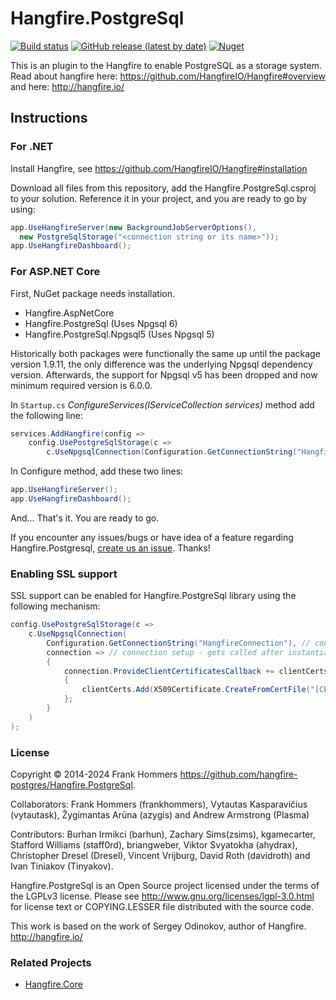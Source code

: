 # Hangfire.PostgreSql

[![Build status](https://github.com/hangfire-postgres/Hangfire.PostgreSql/actions/workflows/pack.yml/badge.svg)](https://github.com/hangfire-postgres/Hangfire.PostgreSql/actions/workflows/pack.yml) [![GitHub release (latest by date)](https://img.shields.io/github/v/release/hangfire-postgres/Hangfire.PostgreSql?label=Release)](https://github.com/hangfire-postgres/Hangfire.PostgreSql/releases/latest) [![Nuget](https://img.shields.io/nuget/v/Hangfire.PostgreSql?label=NuGet)](https://www.nuget.org/packages/Hangfire.PostgreSql)

This is an plugin to the Hangfire to enable PostgreSQL as a storage system.
Read about hangfire here: https://github.com/HangfireIO/Hangfire#overview
and here: http://hangfire.io/

## Instructions

### For .NET

Install Hangfire, see https://github.com/HangfireIO/Hangfire#installation

Download all files from this repository, add the Hangfire.PostgreSql.csproj to your solution.
Reference it in your project, and you are ready to go by using:

```csharp
app.UseHangfireServer(new BackgroundJobServerOptions(),
  new PostgreSqlStorage("<connection string or its name>"));
app.UseHangfireDashboard();
```

### For ASP.NET Core

First, NuGet package needs installation.

- Hangfire.AspNetCore
- Hangfire.PostgreSql (Uses Npgsql 6)
- Hangfire.PostgreSql.Npgsql5 (Uses Npgsql 5)

Historically both packages were functionally the same up until the package version 1.9.11, the only difference was the underlying Npgsql dependency version. Afterwards, the support for Npgsql v5 has been dropped and now minimum required version is 6.0.0.

In `Startup.cs` _ConfigureServices(IServiceCollection services)_ method add the following line:

```csharp
services.AddHangfire(config =>
    config.UsePostgreSqlStorage(c =>
        c.UseNpgsqlConnection(Configuration.GetConnectionString("HangfireConnection"))));
```

In Configure method, add these two lines:

```csharp
app.UseHangfireServer();
app.UseHangfireDashboard();
```

And... That's it. You are ready to go.

If you encounter any issues/bugs or have idea of a feature regarding Hangfire.Postgresql, [create us an issue](https://github.com/hangfire-postgres/Hangfire.PostgreSql/issues/new). Thanks!

### Enabling SSL support

SSL support can be enabled for Hangfire.PostgreSql library using the following mechanism:

```csharp
config.UsePostgreSqlStorage(c =>
    c.UseNpgsqlConnection(
        Configuration.GetConnectionString("HangfireConnection"), // connection string,
        connection => // connection setup - gets called after instantiating the connection and before any calls to DB are made
        {
            connection.ProvideClientCertificatesCallback += clientCerts =>
            {
                clientCerts.Add(X509Certificate.CreateFromCertFile("[CERT_FILENAME]"));
            };
        }
    )
);
```

### License

Copyright © 2014-2024 Frank Hommers https://github.com/hangfire-postgres/Hangfire.PostgreSql.

Collaborators:
Frank Hommers (frankhommers), Vytautas Kasparavičius (vytautask), Žygimantas Arūna (azygis) and Andrew Armstrong (Plasma)

Contributors:
Burhan Irmikci (barhun), Zachary Sims(zsims), kgamecarter, Stafford Williams (staff0rd), briangweber, Viktor Svyatokha (ahydrax), Christopher Dresel (Dresel), Vincent Vrijburg, David Roth (davidroth) and Ivan Tiniakov (Tinyakov).

Hangfire.PostgreSql is an Open Source project licensed under the terms of the LGPLv3 license. Please see http://www.gnu.org/licenses/lgpl-3.0.html for license text or COPYING.LESSER file distributed with the source code.

This work is based on the work of Sergey Odinokov, author of Hangfire. <http://hangfire.io/>

### Related Projects

- [Hangfire.Core](https://github.com/HangfireIO/Hangfire)
